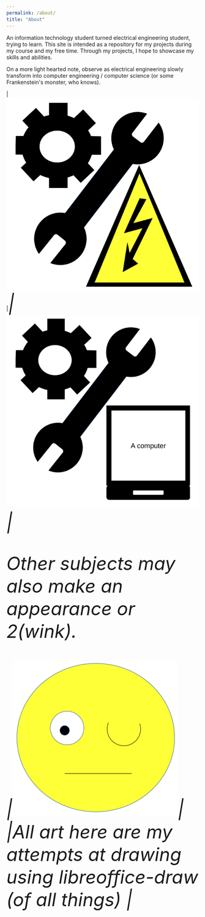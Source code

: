 ```yaml
---
permalink: /about/
title: "About"
---
```


An information technology student turned electrical engineering student, trying to learn.
This site is intended as a repository for my projects during my course and my free time. Through my projects, I hope to showcase my skills and abilities.

On a more light hearted note, observe as electrical engineering slowly transform into computer engineering / computer science (or some Frankenstein's monster, who knows).

| ![Electrical engineering](/assets/images/about/EEE.png) |<i class='fas fa-arrow-right' style='font-size:48px'>| ![Electrical engineering](/assets/images/about/CE.png) |


Other subjects may also make an appearance or 2(wink).

|![wink](/assets/images/about/wink.png)|
|<em>All art here are my attempts at drawing using libreoffice-draw (of all things) </em>|